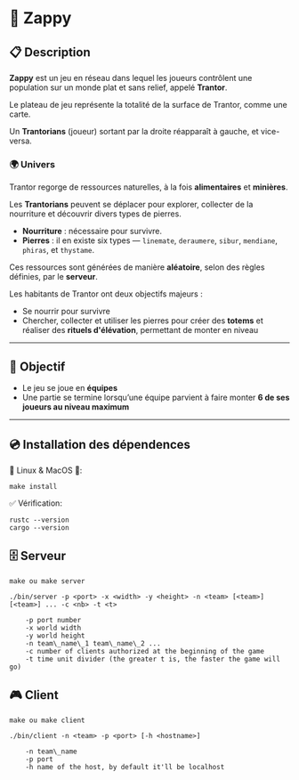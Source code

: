 # 🧌 Zappy

## 📋 Description

**Zappy** est un jeu en réseau dans lequel les joueurs contrôlent une population sur un monde plat et sans relief, appelé **Trantor**.

Le plateau de jeu représente la totalité de la surface de Trantor, comme une carte.

Un **Trantorians** (joueur) sortant par la droite réapparaît à gauche, et vice-versa.

### 🌍 Univers

Trantor regorge de ressources naturelles, à la fois **alimentaires** et **minières**.

Les **Trantorians** peuvent se déplacer pour explorer, collecter de la nourriture et découvrir divers types de pierres.

- **Nourriture** : nécessaire pour survivre.
- **Pierres** : il en existe six types — `linemate`, `deraumere`, `sibur`, `mendiane`, `phiras`, et `thystame`.

Ces ressources sont générées de manière **aléatoire**, selon des règles définies, par le **serveur**.

Les habitants de Trantor ont deux objectifs majeurs :

- Se nourrir pour survivre
- Chercher, collecter et utiliser les pierres pour créer des **totems** et réaliser des **rituels d'élévation**, permettant de monter en niveau

---

## 🎯 Objectif

- Le jeu se joue en **équipes**
- Une partie se termine lorsqu’une équipe parvient à faire monter **6 de ses joueurs au niveau maximum**

---

## 💿 Installation des dépendences

🐧 Linux & MacOS 🍎:

    make install

✅ Vérification:

    rustc --version
    cargo --version


## 🗄️ Serveur

```
make ou make server
```

```
./bin/server -p <port> -x <width> -y <height> -n <team> [<team>] [<team>] ... -c <nb> -t <t>

    -p port number
    -x world width
    -y world height
    -n team\_name\_1 team\_name\_2 ...
    -c number of clients authorized at the beginning of the game
    -t time unit divider (the greater t is, the faster the game will go)
```

## 🎮 Client

```
make ou make client
```

```
./bin/client -n <team> -p <port> [-h <hostname>]

    -n team\_name
    -p port
    -h name of the host, by default it'll be localhost
```
